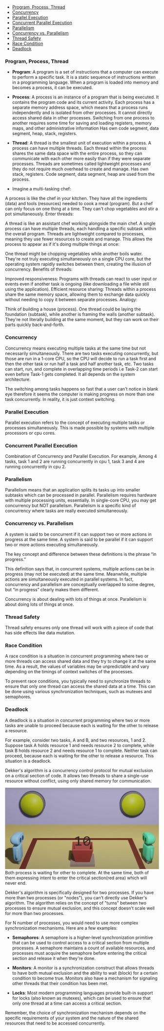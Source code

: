- [Program, Process, Thread](#program-process-thread)
- [Concurrency](#concurrency)
- [Parallel Execution](#parallel-execution)
- [Concurrent Parallel Execution](#concurrent-parallel-execution)
- [Parallelism](#parallelism)
- [Concurrency vs. Parallelism](#concurrency-vs-parallelism)
- [Thread Safety](#thread-safety)
- [Race Condition](#race-condition)
- [Deadlock](#deadlock)

### Program, Process, Thread

-   **Program**: A program is a set of instructions that a computer can execute to perform a specific task. It is a static sequence of instructions written in a programming language. When a program is loaded into memory and becomes a process, it can be executed.

-   **Process**: A process is an instance of a program that is being executed. It contains the program code and its current activity. Each process has a separate memory address space, which means that a process runs independently and is isolated from other processes. It cannot directly access shared data in other processes. Switching from one process to another requires some time for saving and loading registers, memory maps, and other administrative information Has own code segment, data segment, heap, stack, registers.

-   **Thread**: A thread is the smallest unit of execution within a process. A process can have multiple threads. Each thread within the process shares the same data space with the entire process, so they can communicate with each other more easily than if they were separate processes. Threads are sometimes called lightweight processes and they do not require much overhead to create and manage. Has own stack, registers. Code segment, data segment, heap are used from the process.

-   Imagine a multi-tasking chef:

A process is like the chef in your kitchen. They have all the ingredients (data) and tools (resources) needed to cook a meal (program).
But a chef can only focus on one thing at a time. They can't chop vegetables and stir a pot simultaneously.
Enter threads:

A thread is like an assistant chef working alongside the main chef.
A single process can have multiple threads, each handling a specific subtask within the overall program.
Threads are lightweight compared to processes, meaning they use fewer resources to create and manage.
This allows the process to appear as if it's doing multiple things at once:

One thread might be chopping vegetables while another boils water.
They're not truly executing simultaneously on a single CPU core, but the operating system rapidly switches between them, creating the illusion of concurrency.
Benefits of threads:

Improved responsiveness: Programs with threads can react to user input or events even if another task is ongoing (like downloading a file while still using the application).
Efficient resource sharing: Threads within a process share the same memory space, allowing them to exchange data quickly without needing to copy it between separate processes.
Analogy:

Think of building a house (process).
One thread could be laying the foundation (subtask), while another is framing the walls (another subtask). They're not literally building at the same moment, but they can work on their parts quickly back-and-forth.

### Concurrency

Concurrency means executing multiple tasks at the same time but not necessarily simultaneously. There are two tasks executing concurrently, but those are run in a 1-core CPU, so the CPU will decide to run a task first and then the other task or run half a task and half another task, etc. Two tasks can start, run, and complete in overlapping time periods i.e Task-2 can start even before Task-1 gets completed. It all depends on the system architecture.

The switching among tasks happens so fast that a user can't notice in blank eye therefore it seems the computer is making progress on more than one task concurrently. In reality, it is just context switching.

### Parallel Execution

Parallel execution refers to the concept of executing multiple tasks or processes simultaneously. This is made possible by systems with multiple processors or cpu cores.

### Concurrent Parallel Execution

Combination of Concurrency and Parallel Execution. For example, Among 4 tasks, task 1 and 2 are running concurrently in cpu 1, task 3 and 4 are running concurrently in cpu 2.

### Parallelism

Parallelism means that an application splits its tasks up into smaller subtasks which can be processed in parallel. Parallelism requires hardware with multiple processing units, essentially. In single-core CPU, you may get concurrency but NOT parallelism. Parallelism is a specific kind of concurrency where tasks are really executed simultaneously.

### Concurrency vs. Parallelism

A system is said to be concurrent if it can support two or more actions in progress at the same time. A system is said to be parallel if it can support two or more actions executing simultaneously.

The key concept and difference between these definitions is the phrase “in progress.”

This definition says that, in concurrent systems, multiple actions can be in progress (may not be executed) at the same time. Meanwhile, multiple actions are simultaneously executed in parallel systems. In fact, concurrency and parallelism are conceptually overlapped to some degree, but “in progress” clearly makes them different.

Concurrency is about dealing with lots of things at once. Parallelism is about doing lots of things at once.

### Thread Safety

Thread safety ensures only one thread will work with a piece of code that has side effects like data mutation.

### Race Condition

A race condition is a situation in concurrent programming where two or more threads can access shared data and they try to change it at the same time. As a result, the values of variables may be unpredictable and vary depending on the timings of context switches of the processes.

To prevent race conditions, you typically need to synchronize threads to ensure that only one thread can access the shared data at a time. This can be done using various synchronization techniques, such as mutexes and semaphores.

### Deadlock

A deadlock is a situation in concurrent programming where two or more tasks are unable to proceed because each is waiting for the other to release a resource.

For example, consider two tasks, A and B, and two resources, 1 and 2. Suppose task A holds resource 1 and needs resource 2 to complete, while task B holds resource 2 and needs resource 1 to complete. Neither task can proceed, because each is waiting for the other to release a resource. This situation is a deadlock.

Dekker's algorithm is a concurrency control protocol for mutual exclusion on a critical section of code. It allows two threads to share a single-use resource without conflict, using only shared memory for communication.

![](./img/deadlock.PNG)
Both process is waiting for other to complete. At the same time, both of them expressing intent to enter the critical section(red area) which will never end.

Dekker's algorithm is specifically designed for two processes. If you have more than two processes (or "nodes"), you can't directly use Dekker's algorithm. The algorithm relies on the concept of "turns" between two processes to ensure mutual exclusion, and this concept doesn't scale well for more than two processes.

For N number of processes, you would need to use more complex synchronization mechanisms. Here are a few examples:

-   **Semaphores**: A semaphore is a higher-level synchronization primitive that can be used to control access to a critical section from multiple processes. A semaphore maintains a count of available resources, and processes must acquire the semaphore before entering the critical section and release it when they're done.

-   **Monitors**: A monitor is a synchronization construct that allows threads to have both mutual exclusion and the ability to wait (block) for a certain condition to become true. Monitors also have a mechanism for signaling other threads that their condition has been met.

-   **Locks**: Most modern programming languages provide built-in support for locks (also known as mutexes), which can be used to ensure that only one thread at a time can access a critical section.

Remember, the choice of synchronization mechanism depends on the specific requirements of your system and the nature of the shared resources that need to be accessed concurrently.
